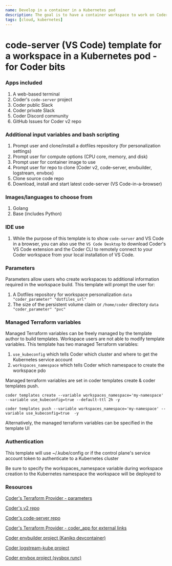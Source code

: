 ```yaml
---
name: Develop in a container in a Kubernetes pod
description: The goal is to have a container workspace to work on Coder bits 
tags: [cloud, kubernetes]
---
```


# code-server (VS Code) template for a workspace in a Kubernetes pod - for Coder bits

### Apps included
1. A web-based terminal
1. Coder's `code-server` project
1. Coder public Slack
1. Coder private Slack
1. Coder Discord community
1. GitHub Issues for Coder v2 repo

### Additional input variables and bash scripting
1. Prompt user and clone/install a dotfiles repository (for personalization settings)
1. Prompt user for compute options (CPU core, memory, and disk)
1. Prompt user for container image to use
1. Prompt user for repo to clone (Coder v2, code-server, envbuilder, logstream, envbox)
1. Clone source code repo
1. Download, install and start latest code-server (VS Code-in-a-browser)

### Images/languages to choose from
1. Golang
1. Base (includes Python)

### IDE use
1. While the purpose of this template is to show `code-server` and VS Code in a browser, you can also use the `VS Code Desktop` to download Coder's VS Code extension and the Coder CLI to remotely connect to your Coder workspace from your local installation of VS Code.
   
### Parameters
Parameters allow users who create workspaces to additional information required in the workspace build. This template will prompt the user for:
1. A Dotfiles repository for workspace personalization `data "coder_parameter" "dotfiles_url"`
2. The size of the persistent volume claim or `/home/coder` directory `data "coder_parameter" "pvc"`

### Managed Terraform variables
Managed Terraform variables can be freely managed by the template author to build templates. Workspace users are not able to modify template variables. This template has two managed Terraform variables:
1. `use_kubeconfig` which tells Coder which cluster and where to get the Kubernetes service account
2. `workspaces_namespace` which tells Coder which namespace to create the workspace pdo

Managed terraform variables are set in coder templates create & coder templates push.

`coder templates create --variable workspaces_namespace='my-namespace' --variable use_kubeconfig=true --default-ttl 2h -y`

`coder templates push --variable workspaces_namespace='my-namespace' --variable use_kubeconfig=true  -y`

Alternatively, the managed  terraform variables can be specified in the template UI

### Authentication

This template will use ~/.kube/config or if the control plane's service account token to authenticate to a Kubernetes cluster

Be sure to specify the workspaces_namespace variable during workspace creation to the Kubernetes namespace the workspace will be deployed to

### Resources
[Coder's Terraform Provider - parameters](https://registry.terraform.io/providers/coder/coder/latest/docs/data-sources/parameter)

[Coder's v2 repo](https://github.com/coder/coder)

[Coder's code-server repo](https://github.com/coder/code-server)

[Coder's Terraform Provider - coder_app for external links](https://registry.terraform.io/providers/coder/coder/latest/docs/resources/app)

[Coder envbuilder project (Kaniko devcontainer)](https://github.com/coder/envbuilder)

[Coder logstream-kube project](https://github.com/coder/coder-logstream-kube)

[Coder envbox project (sysbox runc)](https://github.com/coder/envbox)

